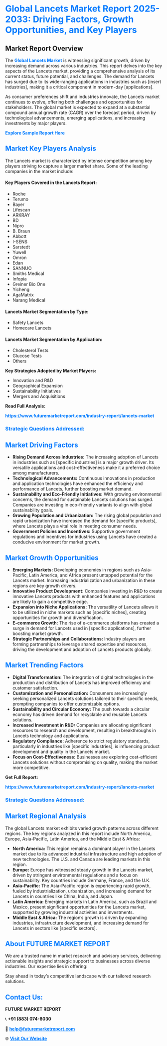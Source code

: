 <h1 style="color: #007BFF;">Global Lancets Market Report 2025-2033: Driving Factors, Growth Opportunities, and Key Players</h1>

<section id="overview">
<h2>Market Report Overview</h2>
<p>The <a href="https://www.futuremarketreport.com/industry-report/lancets-market" style="color: #007BFF; text-decoration: none;"><strong>Global Lancets Market</strong></a> is witnessing significant growth, driven by increasing demand across various industries. This report delves into the key aspects of the Lancets market, providing a comprehensive analysis of its current status, future potential, and challenges. The demand for Lancets has surged due to its wide-ranging applications in industries such as [insert industries], making it a critical component in modern-day [applications].</p>
<p>As consumer preferences shift and industries innovate, the Lancets market continues to evolve, offering both challenges and opportunities for stakeholders. The global market is expected to expand at a substantial compound annual growth rate (CAGR) over the forecast period, driven by technological advancements, emerging applications, and increasing investments by major players.</p>
</section>

<section id="overview">
<p><a href="https://www.futuremarketreport.com/request-sample/reportId=80492" style="color: #007BFF; text-decoration: none;"><strong>Explore Sample Report Here</strong></a></p>
</section>

<section id="key-players">
<h2 style="color: #007BFF;">Market Key Players Analysis</h2>
<p>The Lancets market is characterized by intense competition among key players striving to capture a larger market share. Some of the leading companies in the market include:</p>
<h4>Key Players Covered in the Lancets Report:</h4>
<ul><li>Roche</li><li>Terumo</li><li>Bayer</li><li>Lifescan</li><li>ARKRAY</li><li>BD</li><li>Nipro</li><li>B. Braun</li><li>Abbott</li><li>I-SENS</li><li>Sarstedt</li><li>Yuwell</li><li>Omron</li><li>Edan</li><li>SANNUO</li><li>Smiths Medical</li><li>Infopia</li><li>Greiner Bio One</li><li>Yicheng</li><li>AgaMatrix</li><li>Narang Medical</li></ul>
<h4>Lancets Market Segmentation by Type:</h4>
<ul><li>Safety Lancets</li><li>Homecare Lancets</li></ul>

<h4>Lancets Market Segmentation by Application:</h4>
<ul><li>Cholesterol Tests</li><li>Glucose Tests</li><li>Others</li></ul>
<p><strong>Key Strategies Adopted by Market Players:</strong></p>
<ul>
<li>Innovation and R&D</li>
<li>Geographical Expansion</li>
<li>Sustainability Initiatives</li>
<li>Mergers and Acquisitions</li>
</ul>
</section>

<section>
<p><strong>Read Full Analysis: </strong></p><a href="https://www.futuremarketreport.com/industry-report/lancets-market" style="color: #007BFF; text-decoration: none;"><strong>https://www.futuremarketreport.com/industry-report/lancets-market</strong></a>
<h3 style="color: #007BFF;">Strategic Questions Addressed:</h3>
</section>

<section id="driving-factors">
<h2 style="color: #007BFF;">Market Driving Factors</h2>
<ul>
<li><strong>Rising Demand Across Industries:</strong> The increasing adoption of Lancets in industries such as [specific industries] is a major growth driver. Its versatile applications and cost-effectiveness make it a preferred choice among manufacturers.</li>
<li><strong>Technological Advancements:</strong> Continuous innovations in production and application technologies have enhanced the efficiency and performance of Lancets, further boosting market demand.</li>
<li><strong>Sustainability and Eco-Friendly Initiatives:</strong> With growing environmental concerns, the demand for sustainable Lancets solutions has surged. Companies are investing in eco-friendly variants to align with global sustainability goals.</li>
<li><strong>Growing Population and Urbanization:</strong> The rising global population and rapid urbanization have increased the demand for [specific products], where Lancets plays a vital role in meeting consumer needs.</li>
<li><strong>Government Policies and Incentives:</strong> Supportive government regulations and incentives for industries using Lancets have created a conducive environment for market growth.</li>
</ul>
</section>

<section id="growth-opportunities">
<h2 style="color: #007BFF;">Market Growth Opportunities</h2>
<ul>
<li><strong>Emerging Markets:</strong> Developing economies in regions such as Asia-Pacific, Latin America, and Africa present untapped potential for the Lancets market. Increasing industrialization and urbanization in these regions are key growth drivers.</li>
<li><strong>Innovative Product Development:</strong> Companies investing in R&D to create innovative Lancets products with enhanced features and applications are likely to gain a competitive edge.</li>
<li><strong>Expansion into Niche Applications:</strong> The versatility of Lancets allows it to be utilized in niche markets such as [specific niches], creating opportunities for growth and diversification.</li>
<li><strong>E-commerce Growth:</strong> The rise of e-commerce platforms has created a surge in demand for Lancets used in [specific applications], further boosting market growth.</li>
<li><strong>Strategic Partnerships and Collaborations:</strong> Industry players are forming partnerships to leverage shared expertise and resources, driving the development and adoption of Lancets products globally.</li>
</ul>
</section>

<section id="trending-factors">
<h2 style="color: #007BFF;">Market Trending Factors</h2>
<ul>
<li><strong>Digital Transformation:</strong> The integration of digital technologies in the production and distribution of Lancets has improved efficiency and customer satisfaction.</li>
<li><strong>Customization and Personalization:</strong> Consumers are increasingly seeking personalized Lancets solutions tailored to their specific needs, prompting companies to offer customizable options.</li>
<li><strong>Sustainability and Circular Economy:</strong> The push towards a circular economy has driven demand for recyclable and reusable Lancets solutions.</li>
<li><strong>Increased Investment in R&D:</strong> Companies are allocating significant resources to research and development, resulting in breakthroughs in Lancets technology and applications.</li>
<li><strong>Regulatory Compliance:</strong> Adherence to strict regulatory standards, particularly in industries like [specific industries], is influencing product development and quality in the Lancets market.</li>
<li><strong>Focus on Cost-Effectiveness:</strong> Businesses are exploring cost-efficient Lancets solutions without compromising on quality, making the market more competitive.</li>
</ul>
</section>

<section>
<p><strong>Get Full Report: </strong></p><a href="https://www.futuremarketreport.com/industry-report/lancets-market" style="color: #007BFF; text-decoration: none;"><strong>https://www.futuremarketreport.com/industry-report/lancets-market</strong></a>
<h3 style="color: #007BFF;">Strategic Questions Addressed:</h3>
</section>


<section id="regional-analysis">
<h2 style="color: #007BFF;">Market Regional Analysis</h2>
<p>The global Lancets market exhibits varied growth patterns across different regions. The key regions analyzed in this report include North America, Europe, Asia-Pacific, Latin America, and the Middle East & Africa:</p>
<ul>
<li><strong>North America:</strong> This region remains a dominant player in the Lancets market due to its advanced industrial infrastructure and high adoption of new technologies. The U.S. and Canada are leading markets in this region.</li>
<li><strong>Europe:</strong> Europe has witnessed steady growth in the Lancets market, driven by stringent environmental regulations and a focus on sustainability. Key countries include Germany, France, and the U.K.</li>
<li><strong>Asia-Pacific:</strong> The Asia-Pacific region is experiencing rapid growth, fueled by industrialization, urbanization, and increasing demand for Lancets in countries like China, India, and Japan.</li>
<li><strong>Latin America:</strong> Emerging markets in Latin America, such as Brazil and Mexico, present significant opportunities for the Lancets market, supported by growing industrial activities and investments.</li>
<li><strong>Middle East & Africa:</strong> The region’s growth is driven by expanding industries, infrastructure development, and increasing demand for Lancets in sectors like [specific sectors].</li>
</ul>
</section>

<footer>
<h2 style="color: #007BFF;">About FUTURE MARKET REPORT</h2>
<p>We are a trusted name in market research and advisory services, delivering actionable insights and strategic support to businesses across diverse industries. Our expertise lies in offering:</p>

<p>Stay ahead in today’s competitive landscape with our tailored research solutions.</p>

<h2 style="color: #007BFF;">Contact Us:</h2>
<p><strong>FUTURE MARKET REPORT</strong></p>
<p>📞 <strong>+91 (883) 074-8030</strong></p>
<p>📧 <strong><a href="mailto:help@futuremarketreport.com" style="color: #007BFF;">help@futuremarketreport.com</a></strong></p>
<p>🌐 <strong><a href="https://www.futuremarketreport.com/" style="color: #007BFF;">Visit Our Website</a></strong></p>
</footer>